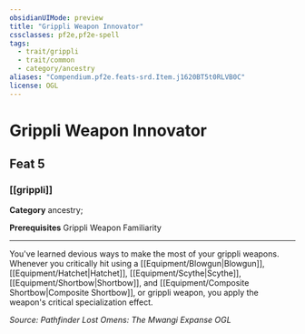 ```yaml
---
obsidianUIMode: preview
title: "Grippli Weapon Innovator"
cssclasses: pf2e,pf2e-spell
tags:
  - trait/grippli
  - trait/common
  - category/ancestry
aliases: "Compendium.pf2e.feats-srd.Item.j1620BT5t0RLVB0C"
license: OGL
---
```

# Grippli Weapon Innovator
## Feat 5
### [[grippli]]

**Category** ancestry; 



**Prerequisites** Grippli Weapon Familiarity
* * *
You've learned devious ways to make the most of your grippli weapons. Whenever you critically hit using a [[Equipment/Blowgun|Blowgun]], [[Equipment/Hatchet|Hatchet]], [[Equipment/Scythe|Scythe]], [[Equipment/Shortbow|Shortbow]], and [[Equipment/Composite Shortbow|Composite Shortbow]], or grippli weapon, you apply the weapon's critical specialization effect.

*Source: Pathfinder Lost Omens: The Mwangi Expanse*
*OGL*